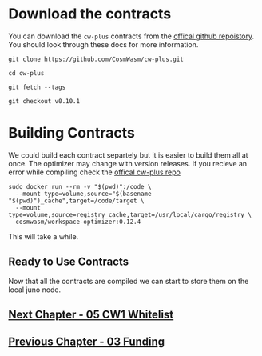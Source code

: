 
# Download the contracts

You can download the `cw-plus` contracts from the [offical github repoistory](https://github.com/CosmWasm/cw-plus). You should look through these docs for more information.

```
git clone https://github.com/CosmWasm/cw-plus.git

cd cw-plus

git fetch --tags

git checkout v0.10.1
```


# Building Contracts
We could build each contract separtely but it is easier to build them all at once. The optimizer may change with version releases. If you recieve an error while compiling check the [offical cw-plus repo](https://github.com/CosmWasm/cw-plus)

```
sudo docker run --rm -v "$(pwd)":/code \
  --mount type=volume,source="$(basename "$(pwd)")_cache",target=/code/target \
  --mount type=volume,source=registry_cache,target=/usr/local/cargo/registry \
  cosmwasm/workspace-optimizer:0.12.4
```

This will take a while.


## Ready to Use Contracts

Now that all the contracts are compiled we can start to store them on the local juno node.


## [Next Chapter - 05 CW1 Whitelist](05-cw1-whitelist.md)


## [Previous Chapter - 03 Funding](03-Funding.md)



